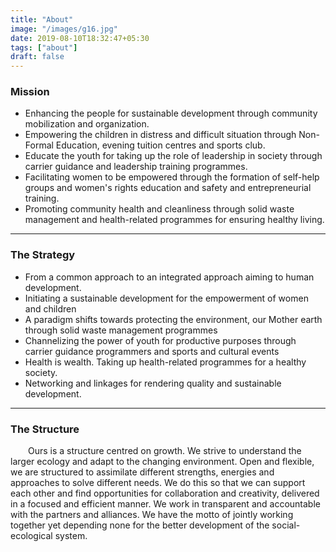 ```yaml
---
title: "About"
image: "/images/g16.jpg"
date: 2019-08-10T18:32:47+05:30
tags: ["about"]
draft: false
---
```


### Mission
 - Enhancing the people for sustainable development through community mobilization and organization.
 - Empowering the children in distress and difficult situation through Non-Formal Education, evening tuition centres and sports club.
 - Educate the youth for taking up the role of leadership in society through carrier guidance and leadership training programmes.
 - Facilitating women to be empowered through the formation of self-help groups and women's rights education and safety and entrepreneurial training. 
 - Promoting community health and cleanliness through solid waste management and health-related programmes for ensuring healthy living. 

---
### The Strategy

 - From a common approach to an integrated approach aiming to human development.
 - Initiating a sustainable development for the empowerment of women and children 
 - A paradigm shifts towards protecting the environment, our Mother earth through solid waste management programmes 
 - Channelizing the power of youth for productive purposes through carrier guidance programmers and sports and cultural events
 - Health is wealth. Taking up health-related programmes for a healthy society.
 - Networking and linkages for rendering quality and sustainable development. 

---
### The Structure

&emsp;&emsp;Ours is a structure centred on growth. We strive to understand the larger ecology and adapt to the changing environment. Open and flexible, we are structured to assimilate different strengths, energies and approaches to solve different needs. We do this so that we can support each other and find opportunities for collaboration and creativity, delivered in a focused and efficient manner. We work in transparent and accountable with the partners and alliances. We have the motto of jointly working together yet depending none for the better development of the social-ecological system.
